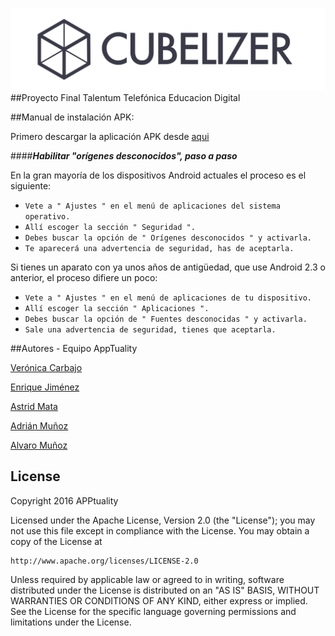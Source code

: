 ﻿![title](cubelizer_completo.png)
##Proyecto Final Talentum Telefónica Educacion Digital


##Manual de instalación APK:

Primero descargar la aplicación APK desde [aqui](https://drive.google.com/file/d/0B0rCRi3zLVWEUmhfOHJLNHV6LUk/view?usp=sharing)

####***Habilitar "orígenes desconocidos", paso a paso***

En la gran mayoría de los dispositivos Android actuales el proceso es el siguiente:

* `Vete a " Ajustes " en el menú de aplicaciones del sistema operativo.`
* `Allí escoger la sección " Seguridad ".`
* `Debes buscar la opción de " Orígenes desconocidos " y activarla.`
* `Te aparecerá una advertencia de seguridad, has de aceptarla.`

Si tienes un aparato con ya unos años de antigüedad, que use Android 2.3 o anterior, el proceso difiere un poco:

* `Vete a " Ajustes " en el menú de aplicaciones de tu dispositivo.`
* `Allí escoger la sección " Aplicaciones ".`
* `Debes buscar la opción de " Fuentes desconocidas " y activarla.`
* `Sale una advertencia de seguridad, tienes que aceptarla.`


##Autores - Equipo AppTuality

[Verónica Carbajo](https://github.com/b1x1n)

[Enrique Jiménez](https://github.com/nrik86)

[Astrid Mata](https://github.com/ad87mb)

[Adrián Muñoz](https://github.com/adri89htz)

[Alvaro Muñoz](https://github.com/alvmunde)


## License

   Copyright 2016 APPtuality

Licensed under the Apache License, Version 2.0 (the "License");
you may not use this file except in compliance with the License.
You may obtain a copy of the License at

    http://www.apache.org/licenses/LICENSE-2.0

Unless required by applicable law or agreed to in writing, software
distributed under the License is distributed on an "AS IS" BASIS,
WITHOUT WARRANTIES OR CONDITIONS OF ANY KIND, either express or implied.
See the License for the specific language governing permissions and
limitations under the License.

